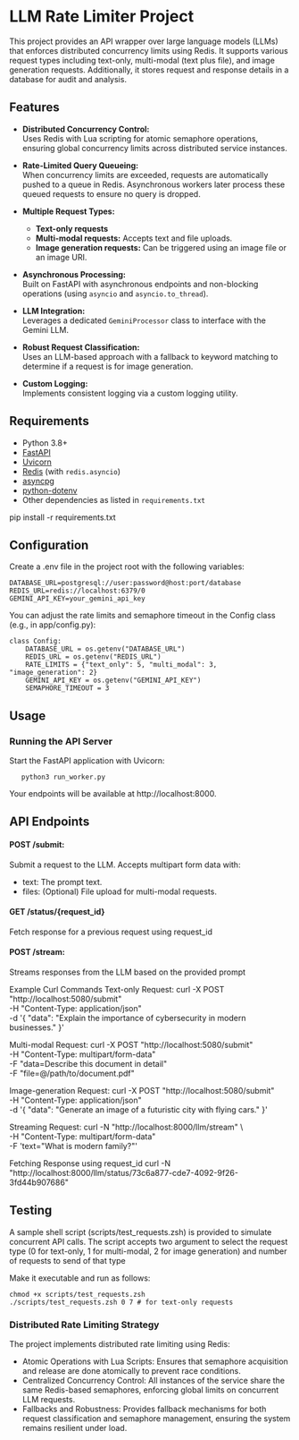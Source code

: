 # LLM Rate Limiter Project

This project provides an API wrapper over large language models (LLMs) that enforces distributed concurrency limits using Redis. It supports various request types including text-only, multi-modal (text plus file), and image generation requests. Additionally, it stores request and response details in a database for audit and analysis.

## Features

- **Distributed Concurrency Control:**  
  Uses Redis with Lua scripting for atomic semaphore operations, ensuring global concurrency limits across distributed service instances.

- **Rate-Limited Query Queueing:**  
  When concurrency limits are exceeded, requests are automatically pushed to a queue in Redis. Asynchronous workers later process these queued requests to ensure no query is dropped.

- **Multiple Request Types:**  
  - **Text-only requests**
  - **Multi-modal requests:** Accepts text and file uploads.
  - **Image generation requests:** Can be triggered using an image file or an image URI.

- **Asynchronous Processing:**  
  Built on FastAPI with asynchronous endpoints and non-blocking operations (using `asyncio` and `asyncio.to_thread`).

- **LLM Integration:**  
  Leverages a dedicated `GeminiProcessor` class to interface with the Gemini LLM.

- **Robust Request Classification:**  
  Uses an LLM-based approach with a fallback to keyword matching to determine if a request is for image generation.

- **Custom Logging:**  
  Implements consistent logging via a custom logging utility.

## Requirements

- Python 3.8+
- [FastAPI](https://fastapi.tiangolo.com/)
- [Uvicorn](https://www.uvicorn.org/)
- [Redis](https://redis.io/) (with `redis.asyncio`)
- [asyncpg](https://github.com/MagicStack/asyncpg)
- [python-dotenv](https://github.com/theskumar/python-dotenv)
- Other dependencies as listed in `requirements.txt`

pip install -r requirements.txt
## Configuration
Create a .env file in the project root with the following variables:

```
DATABASE_URL=postgresql://user:password@host:port/database
REDIS_URL=redis://localhost:6379/0
GEMINI_API_KEY=your_gemini_api_key
```

You can adjust the rate limits and semaphore timeout in the Config class (e.g., in app/config.py):

```
class Config:
    DATABASE_URL = os.getenv("DATABASE_URL")
    REDIS_URL = os.getenv("REDIS_URL")
    RATE_LIMITS = {"text_only": 5, "multi_modal": 3, "image_generation": 2}
    GEMINI_API_KEY = os.getenv("GEMINI_API_KEY")
    SEMAPHORE_TIMEOUT = 3
```

## Usage
### Running the API Server
Start the FastAPI application with Uvicorn:

```python3 run_app.py
   python3 run_worker.py
```

Your endpoints will be available at http://localhost:8000.

## API Endpoints
#### POST /submit:
Submit a request to the LLM. Accepts multipart form data with:

 - text: The prompt text.
 - files: (Optional) File upload for multi-modal requests.

#### GET /status/{request_id}
Fetch response for a previous request using request_id

#### POST /stream:
Streams responses from the LLM based on the provided prompt 

Example Curl Commands
Text-only Request:
curl -X POST "http://localhost:5080/submit" \
     -H "Content-Type: application/json" \
     -d '{
           "data": "Explain the importance of cybersecurity in modern businesses."
         }'

Multi-modal Request:
curl -X POST "http://localhost:5080/submit" \
     -H "Content-Type: multipart/form-data" \
     -F "data=Describe this document in detail" \
     -F "file=@/path/to/document.pdf"

Image-generation Request:
curl -X POST "http://localhost:5080/submit" \
     -H "Content-Type: application/json" \
     -d '{
           "data": "Generate an image of a futuristic city with flying cars."
         }'

Streaming Request:
 curl -N "http://localhost:8000/llm/stream" \          
     -H "Content-Type: multipart/form-data" \
     -F 'text="What is modern family?"'

Fetching Response using request_id
curl -N "http://localhost:8000/llm/status/73c6a877-cde7-4092-9f26-3fd44b907686"  

## Testing
A sample shell script (scripts/test_requests.zsh) is provided to simulate concurrent API calls. The script accepts two argument to select the request type (0 for text-only, 1 for multi-modal, 2 for image generation) and number of requests to send of that type 

Make it executable and run as follows:
```
chmod +x scripts/test_requests.zsh
./scripts/test_requests.zsh 0 7 # for text-only requests
```

### Distributed Rate Limiting Strategy
The project implements distributed rate limiting using Redis:

- Atomic Operations with Lua Scripts:
Ensures that semaphore acquisition and release are done atomically to prevent race conditions.
- Centralized Concurrency Control:
All instances of the service share the same Redis-based semaphores, enforcing global limits on concurrent LLM requests.
- Fallbacks and Robustness:
Provides fallback mechanisms for both request classification and semaphore management, ensuring the system remains resilient under load.







